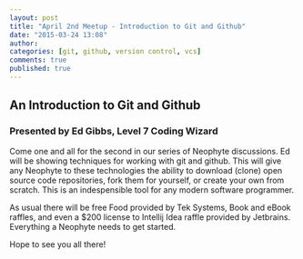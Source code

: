 ```yaml
---
layout: post
title: "April 2nd Meetup - Introduction to Git and Github"
date: "2015-03-24 13:08"
author:
categories: [git, github, version control, vcs]
comments: true
published: true
---
```


## An Introduction to Git and Github ##
### Presented by Ed Gibbs, Level 7 Coding Wizard ###

Come one and all for the second in our series of Neophyte discussions.  Ed will be showing techniques for working with git and github.  This will give any Neophyte to these technologies the ability to download (clone) open source code repositories, fork them for yourself, or create your own from scratch.  This is an indespensible tool for any modern software programmer.

As usual there will be free Food provided by Tek Systems, Book and eBook raffles, and even a $200 license to Intellij Idea raffle provided by Jetbrains. Everything a Neophyte needs to get started.

Hope to see you all there!﻿



